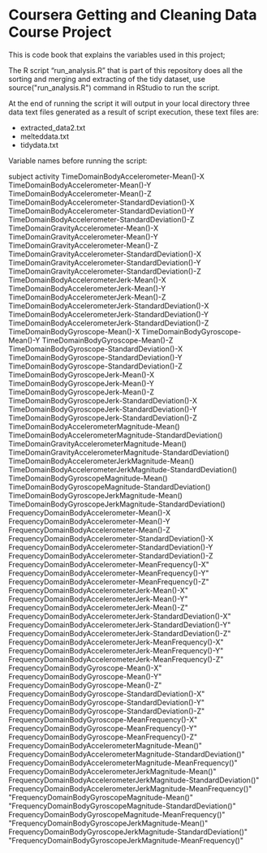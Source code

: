# Coursera Getting and Cleaning Data Course Project

This is code book that explains the variables used in this project; 

The R script “run_analysis.R” that is part of this repository does all the sorting and merging and extracting of the tidy dataset, use source("run_analysis.R") command in RStudio to run the script. 

At the end of running the script it will output in your local directory three data text files generated as a result of script execution, these text files are:

* extracted_data2.txt
* melteddata.txt
* tidydata.txt

Variable names before running the script:

subject
activity
TimeDomainBodyAccelerometer-Mean()-X
TimeDomainBodyAccelerometer-Mean()-Y 
TimeDomainBodyAccelerometer-Mean()-Z 
TimeDomainBodyAccelerometer-StandardDeviation()-X
TimeDomainBodyAccelerometer-StandardDeviation()-Y
TimeDomainBodyAccelerometer-StandardDeviation()-Z
TimeDomainGravityAccelerometer-Mean()-X
TimeDomainGravityAccelerometer-Mean()-Y
TimeDomainGravityAccelerometer-Mean()-Z 
TimeDomainGravityAccelerometer-StandardDeviation()-X 
TimeDomainGravityAccelerometer-StandardDeviation()-Y 
TimeDomainGravityAccelerometer-StandardDeviation()-Z 
TimeDomainBodyAccelerometerJerk-Mean()-X 
TimeDomainBodyAccelerometerJerk-Mean()-Y 
TimeDomainBodyAccelerometerJerk-Mean()-Z 
TimeDomainBodyAccelerometerJerk-StandardDeviation()-X 
TimeDomainBodyAccelerometerJerk-StandardDeviation()-Y 
TimeDomainBodyAccelerometerJerk-StandardDeviation()-Z 
TimeDomainBodyGyroscope-Mean()-X
TimeDomainBodyGyroscope-Mean()-Y 
TimeDomainBodyGyroscope-Mean()-Z
TimeDomainBodyGyroscope-StandardDeviation()-X
TimeDomainBodyGyroscope-StandardDeviation()-Y
TimeDomainBodyGyroscope-StandardDeviation()-Z
TimeDomainBodyGyroscopeJerk-Mean()-X
TimeDomainBodyGyroscopeJerk-Mean()-Y
TimeDomainBodyGyroscopeJerk-Mean()-Z
TimeDomainBodyGyroscopeJerk-StandardDeviation()-X
TimeDomainBodyGyroscopeJerk-StandardDeviation()-Y
TimeDomainBodyGyroscopeJerk-StandardDeviation()-Z
TimeDomainBodyAccelerometerMagnitude-Mean()
TimeDomainBodyAccelerometerMagnitude-StandardDeviation()
TimeDomainGravityAccelerometerMagnitude-Mean()
TimeDomainGravityAccelerometerMagnitude-StandardDeviation()
TimeDomainBodyAccelerometerJerkMagnitude-Mean()
TimeDomainBodyAccelerometerJerkMagnitude-StandardDeviation()
TimeDomainBodyGyroscopeMagnitude-Mean()
TimeDomainBodyGyroscopeMagnitude-StandardDeviation()
TimeDomainBodyGyroscopeJerkMagnitude-Mean()
TimeDomainBodyGyroscopeJerkMagnitude-StandardDeviation()
FrequencyDomainBodyAccelerometer-Mean()-X
FrequencyDomainBodyAccelerometer-Mean()-Y
FrequencyDomainBodyAccelerometer-Mean()-Z
FrequencyDomainBodyAccelerometer-StandardDeviation()-X
FrequencyDomainBodyAccelerometer-StandardDeviation()-Y
FrequencyDomainBodyAccelerometer-StandardDeviation()-Z
FrequencyDomainBodyAccelerometer-MeanFrequency()-X"
FrequencyDomainBodyAccelerometer-MeanFrequency()-Y"
FrequencyDomainBodyAccelerometer-MeanFrequency()-Z"
FrequencyDomainBodyAccelerometerJerk-Mean()-X"
FrequencyDomainBodyAccelerometerJerk-Mean()-Y"
FrequencyDomainBodyAccelerometerJerk-Mean()-Z"
FrequencyDomainBodyAccelerometerJerk-StandardDeviation()-X"
FrequencyDomainBodyAccelerometerJerk-StandardDeviation()-Y"
FrequencyDomainBodyAccelerometerJerk-StandardDeviation()-Z"
FrequencyDomainBodyAccelerometerJerk-MeanFrequency()-X"
FrequencyDomainBodyAccelerometerJerk-MeanFrequency()-Y"
FrequencyDomainBodyAccelerometerJerk-MeanFrequency()-Z"
FrequencyDomainBodyGyroscope-Mean()-X"
FrequencyDomainBodyGyroscope-Mean()-Y"
FrequencyDomainBodyGyroscope-Mean()-Z"
FrequencyDomainBodyGyroscope-StandardDeviation()-X"
FrequencyDomainBodyGyroscope-StandardDeviation()-Y"
FrequencyDomainBodyGyroscope-StandardDeviation()-Z"
FrequencyDomainBodyGyroscope-MeanFrequency()-X"
FrequencyDomainBodyGyroscope-MeanFrequency()-Y"
FrequencyDomainBodyGyroscope-MeanFrequency()-Z"
FrequencyDomainBodyAccelerometerMagnitude-Mean()"
FrequencyDomainBodyAccelerometerMagnitude-StandardDeviation()"
FrequencyDomainBodyAccelerometerMagnitude-MeanFrequency()"
FrequencyDomainBodyAccelerometerJerkMagnitude-Mean()"
FrequencyDomainBodyAccelerometerJerkMagnitude-StandardDeviation()"
FrequencyDomainBodyAccelerometerJerkMagnitude-MeanFrequency()"
"FrequencyDomainBodyGyroscopeMagnitude-Mean()"
"FrequencyDomainBodyGyroscopeMagnitude-StandardDeviation()"
FrequencyDomainBodyGyroscopeMagnitude-MeanFrequency()"
"FrequencyDomainBodyGyroscopeJerkMagnitude-Mean()"
FrequencyDomainBodyGyroscopeJerkMagnitude-StandardDeviation()"
"FrequencyDomainBodyGyroscopeJerkMagnitude-MeanFrequency()"






